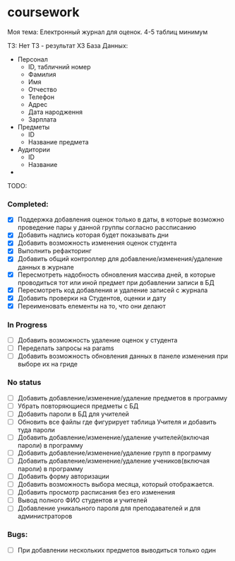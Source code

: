 # coursework
Моя тема: Електронный журнал для оценок.
4-5 таблиц минимум

ТЗ: Нет ТЗ - результат ХЗ
База Данных:
  - Персонал
    - ID, табличний номер
    - Фамилия
    - Имя
    - Отчество
    - Телефон
    - Адрес
    - Дата народження
    - Зарплата
  - Предметы
    - ID
    - Название предмета
  - Аудитории
    - ID
    - Название
  - 


TODO:
### Completed:
- [x] Поддержка добавления оценок только в даты, 
  в которые возможно проведение пары у данной группы согласно рассписанию
- [x] Добавить надпись которая будет показывать дни
- [x] Добавить возможность изменения оценок студента
- [x] Выполнить рефакторинг
- [x] Добавить общий контроллер для добавление/изменения/удаление данных в журнале
- [x] Пересмотреть надобность обновления массива дней, 
  в которые проводиться тот или иной предмет при добавлении записи в БД
- [x] Пересмотреть код добавления и удаление записей с журнала
- [x] Добавить проверки на Студентов, оценки и дату
- [x] Переименовать елементы на то, что они делают

### In Progress
- [ ] Добавить возможность удаление оценок у студента
- [ ] Переделать запросы на params
- [ ] Добавить возможность обновления данных в панеле изменения при выборе их на гриде

### No status
- [ ] Добавить добавление/изменение/удаление предметов в программу
- [ ] Убрать повторяющиеся предметы с БД
- [ ] Добавить пароли в БД для учителей
- [ ] Обновить все файлы где фигурирует таблица Учителя и добавить туда пароли
- [ ] Добавить добавление/изменение/удаление учителей(включая пароли) в программу
- [ ] Добавить добавление/изменение/удаление групп в программу
- [ ] Добавить добавление/изменение/удаление учеников(включая пароли) в программу
- [ ] Добавить форму авторизации
- [ ] Добавить возможность выбора месяца, который отображается.
- [ ] Добавить просмотр расписания без его изменения
- [ ] Вывод полного ФИО студентов и учителей
- [ ] Добавление уникального пароля для преподавателей и для администраторов
### Bugs:
- [ ] При добавлении нескольких предметов выводиться только один
